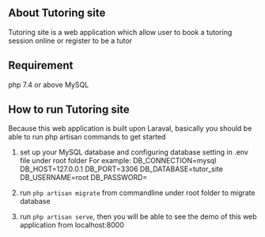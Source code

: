 ## About Tutoring site
Tutoring site is a web application which allow user to book a tutoring session online or register to be a tutor

## Requirement
php 7.4 or above
MySQL

## How to run Tutoring site

Because this web application is built upon Laraval, basically you should be able to run php artisan commands to get started

1. set up your MySQL database and configuring database setting in .env file under root folder
    For example:
        DB_CONNECTION=mysql
        DB_HOST=127.0.0.1
        DB_PORT=3306
        DB_DATABASE=tutor_site
        DB_USERNAME=root
        DB_PASSWORD=
2. run `php artisan migrate` from commandline under root folder to migrate database

3. run `php artisan serve`, then you will be able to see the demo of this web application from localhost:8000
